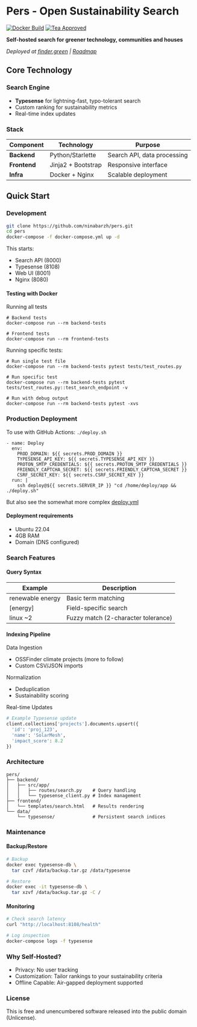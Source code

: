 # Pers - Open Sustainability Search 

[![Docker Build](https://img.shields.io/github/actions/workflow/status/ninabarzh/pers/docker-build.yml?label=Docker%20Build)](https://github.com/ninabarzh/pers/actions/workflows/docker-build.yml) [![Tea Approved](https://img.shields.io/badge/Tea%20Approved-3%20cups%20a%20day-yellowgreen)](https://github.com/ninabarzh/pers)

**Self-hosted search for greener technology, communities and houses**  

*Deployed at [finder.green](https://finder.green) | [Roadmap](https://github.com/ninabarzh/pers/wiki)*  

## Core Technology  

### Search Engine  
- **Typesense** for lightning-fast, typo-tolerant search  
- Custom ranking for sustainability metrics  
- Real-time index updates  

### Stack  
| Component       | Technology          | Purpose                          |  
|-----------------|---------------------|----------------------------------|  
| **Backend**     | Python/Starlette    | Search API, data processing      |  
| **Frontend**    | Jinja2 + Bootstrap  | Responsive interface             |  
| **Infra**       | Docker + Nginx      | Scalable deployment              |  

## Quick Start  

### Development  
```bash  
git clone https://github.com/ninabarzh/pers.git  
cd pers  
docker-compose -f docker-compose.yml up -d  
```

This starts:  

- Search API (8000)  
- Typesense (8108)  
- Web UI (8001) 
- Nginx (8080)

#### Testing with Docker

Running all tests

```commandline
# Backend tests
docker-compose run --rm backend-tests

# Frontend tests 
docker-compose run --rm frontend-tests
```

Running specific tests:

```commandline
# Run single test file
docker-compose run --rm backend-tests pytest tests/test_routes.py

# Run specific test
docker-compose run --rm backend-tests pytest tests/test_routes.py::test_search_endpoint -v

# Run with debug output
docker-compose run --rm backend-tests pytest -xvs
```

### Production Deployment

To use with GitHub Actions: `./deploy.sh`

```commandline
- name: Deploy
  env:
    PROD_DOMAIN: ${{ secrets.PROD_DOMAIN }}
    TYPESENSE_API_KEY: ${{ secrets.TYPESENSE_API_KEY }}
    PROTON_SMTP_CREDENTIALS: ${{ secrets.PROTON_SMTP_CREDENTIALS }}
    FRIENDLY_CAPTCHA_SECRET: ${{ secrets.FRIENDLY_CAPTCHA_SECRET }}
    CSRF_SECRET_KEY: ${{ secrets.CSRF_SECRET_KEY }}
  run: |
    ssh deploy@${{ secrets.SERVER_IP }} "cd /home/deploy/app && ./deploy.sh"
```
But also see the somewhat more complex [deploy.yml](https://github.com/ninabarzh/pers/blob/main/.github/workflows/deploy.yml)

#### Deployment requirements  

- Ubuntu 22.04  
- 4GB RAM  
- Domain (DNS configured)  

### Search Features

#### Query Syntax

| Example	          | Description                         |
|-------------------|-------------------------------------|
| renewable energy  | Basic term matching                 |
| [energy]	         | Field-specific search               |
| linux ~2	         | Fuzzy match (2-character tolerance) |

#### Indexing Pipeline

Data Ingestion

* OSSFinder climate projects (more to follow)
* Custom CSV/JSON imports

Normalization

* Deduplication
* Sustainability scoring

Real-time Updates

```python
# Example Typesense update  
client.collections['projects'].documents.upsert({  
  'id': 'proj_123',  
  'name': 'SolarMesh',  
  'impact_score': 8.2  
}) 
```

### Architecture

```commandline
pers/  
├── backend/  
│   ├── src/app/  
│   │   ├── routes/search.py    # Query handling  
│   │   └── typesense_client.py # Index management  
├── frontend/  
│   └── templates/search.html   # Results rendering  
└── data/  
    └── typesense/              # Persistent search indices  
```

### Maintenance

#### Backup/Restore

```bash
# Backup  
docker exec typesense-db \  
  tar czvf /data/backup.tar.gz /data/typesense  

# Restore  
docker exec -it typesense-db \  
  tar xzvf /data/backup.tar.gz -C / 
```

#### Monitoring

```bash
# Check search latency  
curl "http://localhost:8108/health"  

# Log inspection  
docker-compose logs -f typesense  
```

### Why Self-Hosted?

* Privacy: No user tracking
* Customization: Tailor rankings to your sustainability criteria
* Offline Capable: Air-gapped deployment supported

### License 

This is free and unencumbered software released into the public domain (Unlicense).


